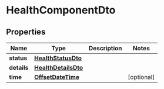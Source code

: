 
# HealthComponentDto

## Properties

Name | Type | Description | Notes
------------ | ------------- | ------------- | -------------
**status** | [**HealthStatusDto**](HealthStatusDto.md) |  | 
**details** | [**HealthDetailsDto**](HealthDetailsDto.md) |  | 
**time** | [**OffsetDateTime**](OffsetDateTime.md) |  |  [optional]



